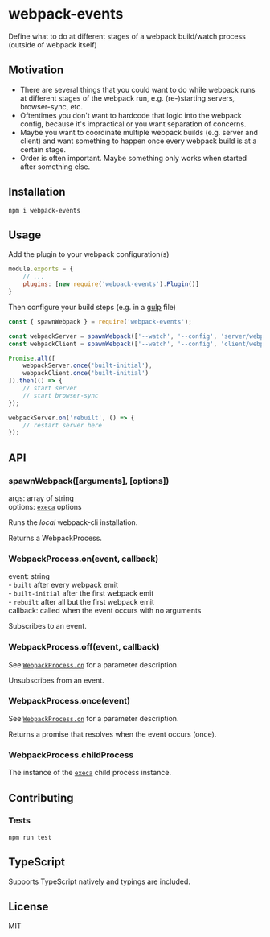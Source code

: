 # webpack-events

Define what to do at different stages of a webpack build/watch process (outside of webpack itself)

## Motivation

- There are several things that you could want to do while webpack runs at different stages of the webpack run, e.g. (re-)starting servers, browser-sync, etc.
- Oftentimes you don't want to hardcode that logic into the webpack config, because it's impractical or you want separation of concerns.
- Maybe you want to coordinate multiple webpack builds (e.g. server and client) and want something to happen once every webpack build is at a certain stage.
- Order is often important. Maybe something only works when started after something else.

## Installation

```
npm i webpack-events
```

## Usage

Add the plugin to your webpack configuration(s)

```javascript
module.exports = {
    // ...
    plugins: [new require('webpack-events').Plugin()]
}
```

Then configure your build steps (e.g. in a [gulp](https://gulpjs.com/) file)

```javascript
const { spawnWebpack } = require('webpack-events');

const webpackServer = spawnWebpack(['--watch', '--config', 'server/webpack.config.js']);
const webpackClient = spawnWebpack(['--watch', '--config', 'client/webpack.config.js']);

Promise.all([
    webpackServer.once('built-initial'),
    webpackClient.once('built-initial')
]).then(() => {
    // start server
    // start browser-sync
});

webpackServer.on('rebuilt', () => {
    // restart server here
});
```

## API

### spawnWebpack([arguments], [options])

args: array of string<br>
options: [`execa`](https://www.npmjs.com/package/execa) options<br>

Runs the *local* webpack-cli installation.

Returns a WebpackProcess.

### <a name="on"></a>WebpackProcess.on(event, callback)

event: string<br>
    - `built` after every webpack emit<br>
    - `built-initial` after the first webpack emit<br>
    - `rebuilt` after all but the first webpack emit<br>
callback: called when the event occurs with no arguments

Subscribes to an event.

### WebpackProcess.off(event, callback)

See [`WebpackProcess.on`](#on) for a parameter description.

Unsubscribes from an event.

### WebpackProcess.once(event)

See [`WebpackProcess.on`](#on) for a parameter description.

Returns a promise that resolves when the event occurs (once).

### WebpackProcess.childProcess

The instance of the [`execa`](https://www.npmjs.com/package/execa) child process instance.

## Contributing

### Tests

```
npm run test
```

## TypeScript

Supports TypeScript natively and typings are included.

## License

MIT